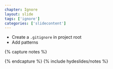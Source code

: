```yaml
---
chapter: Ignore
layout: slide
tags: ['ignore']
categories: ['slidecontent']
---
```


* Create a `.gitignore` in project root
* Add patterns

{% capture notes %}

{% endcapture %}
{% include hydeslides/notes %}
